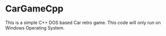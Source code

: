 # CarGameCpp
This is a simple C++ DOS based Car retro game. This code will only run on Windows Operating System.
